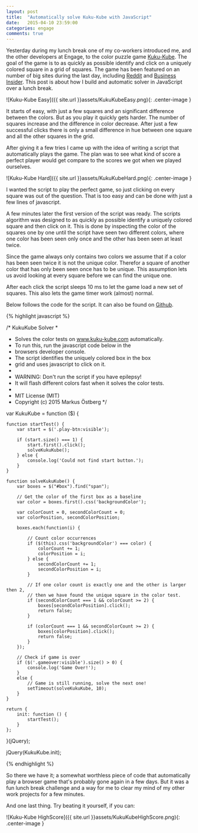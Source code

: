 ```yaml
---
layout: post
title:  "Automatically solve Kuku-Kube with JavaScript"
date:   2015-04-10 23:59:00
categories: engage
comments: true
---
```


Yesterday during my lunch break one of my co-workers introduced me, and the other developers at Engage, to the color puzzle game [Kuku-Kube](http://www.kuku-kube.com/). The goal of the game is to as quickly as possible identify and click on a uniquely colored square in a grid of squares. The game has been featured on an number of big sites during the last day, including [Reddit](http://www.reddit.com/r/InternetIsBeautiful/comments/31xz0w/test_your_color_perception/) and [Business Insider](http://www.businessinsider.com/what-is-kukukube-2015-4). This post is about how I build and automatic solver in JavaScript over a lunch break.

![Kuku-Kube Easy]({{ site.url }}assets/KukuKubeEasy.png){: .center-image }

It starts of easy, with just a few squares and an significant difference between the colors. But as you play it quickly gets harder. The number of squares increase and the difference in color decrease. After just a few successful clicks there is only a small difference in hue between one square and all the other squares in the grid.

After giving it a few tries I came up with the idea of writing a script that automatically plays the game. The plan was to see what kind of score a perfect player would get compare to the scores we got when we played ourselves.

![Kuku-Kube Hard]({{ site.url }}assets/KukuKubeHard.png){: .center-image }

I wanted the script to play the perfect game, so just clicking on every square was out of the question. That is too easy and can be done with just a few lines of javascript.

A few minutes later the first version of the script was ready. The scripts algorithm was designed to as quickly as possible identify a uniquely colored square and then click on it. This is done by inspecting the color of the squares one by one until the script have seen two different colors, where one color has been seen only once and the other has been seen at least twice.

Since the game always only contains two colors we assume that if a color has been seen twice it is not the unique color. Therefor a square of another color that has only been seen once has to be unique. This assumption lets us avoid looking at every square before we can find the unique one.

After each click the script sleeps 10 ms to let the game load a new set of squares. This also lets the game timer work (almost) normal.

Below follows the code for the script. It can also be found on [Github](https://gist.github.com/markusos/bd58f2ee6abc2e4010cb).

{% highlight javascript %}

/* KukuKube Solver
 *
 * Solves the color tests on www.kuku-kube.com automatically.
 * To run this, run the javascript code below in the
 * browsers developer console.
 * The script identifies the uniquely colored box in the box  
 * grid and uses javascript to click on it.
 *
 * WARNING: Don't run the script if you have epilepsy!
 *  It will flash different colors fast when it solves the color tests.
 *
 * MIT License (MIT)
 * Copyright (c) 2015 Markus Östberg
 */

var KukuKube = function ($) {

    function startTest() {
        var start = $('.play-btn:visible');

        if (start.size() === 1) {
            start.first().click();
            solveKukuKube();
        } else {
            console.log('Could not find start button.');
        }
    }

    function solveKukuKube() {
        var boxes = $("#box").find("span");

        // Get the color of the first box as a baseline
        var color = boxes.first().css('backgroundColor');

        var colorCount = 0, secondColorCount = 0;
        var colorPosition, secondColorPosition;

        boxes.each(function(i) {

            // Count color occurrences
            if ($(this).css('backgroundColor') === color) {
                colorCount += 1;
                colorPosition = i;
            } else {
                secondColorCount += 1;
                secondColorPosition = i;
            }

            // If one color count is exactly one and the other is larger then 2,
            // then we have found the unique square in the color test.
            if (secondColorCount === 1 && colorCount >= 2) {
                boxes[secondColorPosition].click();
                return false;
            }

            if (colorCount === 1 && secondColorCount >= 2) {
                boxes[colorPosition].click();
                return false;
            }
        });

        // Check if game is over
        if ($('.gameover:visible').size() > 0) {
            console.log('Game Over!');
        }
        else {
            // Game is still running, solve the next one!
            setTimeout(solveKukuKube, 10);
        }
    }

    return {
        init: function () {
            startTest();
        }
    };

}(jQuery);

jQuery(KukuKube.init);

{% endhighlight %}

So there we have it; a somewhat worthless piece of code that automatically play a browser game that's probably gone again in a few days. But it was a fun lunch break challenge and a way for me to clear my mind of my other work projects for a few minutes.

And one last thing. Try beating it yourself, if you can:

![Kuku-Kube HighScore]({{ site.url }}assets/KukuKubeHighScore.png){: .center-image }
